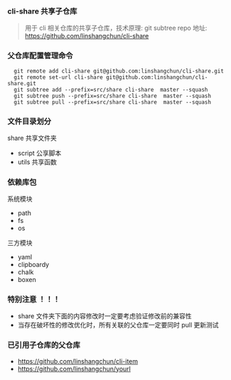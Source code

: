 ### cli-share 共享子仓库

> 用于 cli 相关仓库的共享子仓库，技术原理: git subtree
> repo 地址: https://github.com/linshangchun/cli-share

### 父仓库配置管理命令

```
  git remote add cli-share git@github.com:linshangchun/cli-share.git
  git remote set-url cli-share git@github.com:linshangchun/cli-share.git
  git subtree add --prefix=src/share cli-share  master --squash
  git subtree push --prefix=src/share cli-share  master --squash
  git subtree pull --prefix=src/share cli-share  master --squash
```

### 文件目录划分

share 共享文件夹

- script 公享脚本
- utils 共享函数

### 依赖库包

系统模块

- path
- fs
- os

三方模块

- yaml
- clipboardy
- chalk
- boxen

### 特别注意 ！！！

- share 文件夹下面的内容修改时一定要考虑验证修改前的兼容性
- 当存在破坏性的修改优化时，所有关联的父仓库一定要同时 pull 更新测试

### 已引用子仓库的父仓库

- https://github.com/linshangchun/cli-item
- https://github.com/linshangchun/yourl
